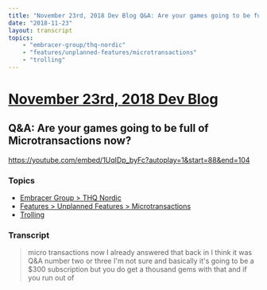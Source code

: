 ```yaml
---
title: "November 23rd, 2018 Dev Blog Q&A: Are your games going to be full of Microtransactions now?"
date: "2018-11-23"
layout: transcript
topics:
    - "embracer-group/thq-nordic"
    - "features/unplanned-features/microtransactions"
    - "trolling"
---
```

# [November 23rd, 2018 Dev Blog](../2018-11-23.md)
## Q&A: Are your games going to be full of Microtransactions now?
https://youtube.com/embed/1UqIDp_byFc?autoplay=1&start=88&end=104

### Topics
* [Embracer Group > THQ Nordic](../topics/embracer-group/thq-nordic.md)
* [Features > Unplanned Features > Microtransactions](../topics/features/unplanned-features/microtransactions.md)
* [Trolling](../topics/trolling.md)

### Transcript

> micro transactions now I already answered that back in I think it was Q&amp;A number two or three I'm not sure and basically it's going to be a $300 subscription but you do get a thousand gems with that and if you run out of
